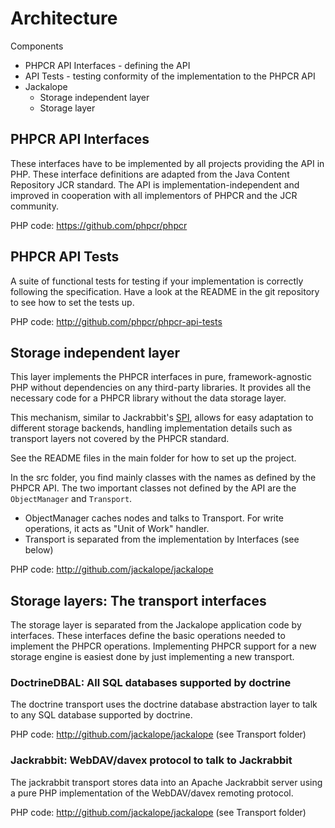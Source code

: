 # Architecture

Components
* PHPCR API Interfaces - defining the API
* API Tests - testing conformity of the implementation to the PHPCR API
* Jackalope
  * Storage independent layer
  * Storage layer


## PHPCR API Interfaces


These interfaces have to be implemented by all projects providing the API in
PHP. These interface definitions are adapted from the Java Content Repository
JCR standard. The API is implementation-independent and improved in cooperation
with all implementors of PHPCR and the JCR community.

PHP code: https://github.com/phpcr/phpcr


## PHPCR API Tests


A suite of functional tests for testing if your implementation is correctly
following the specification. Have a look at the README in the git repository
to see how to set the tests up.

PHP code: http://github.com/phpcr/phpcr-api-tests


## Storage independent layer

This layer implements the PHPCR interfaces in pure, framework-agnostic PHP
without dependencies on any third-party libraries. It provides all the
necessary code for a PHPCR library without the data storage layer.

This mechanism, similar to Jackrabbit's [SPI](http://jackrabbit.apache.org/jackrabbit-spi.html),
allows for easy adaptation to different storage backends, handling
implementation details such as transport layers not covered by the PHPCR
standard.

See the README files in the main folder for how to set up the project.

In the src folder, you find mainly classes with the names as defined by the
PHPCR API. The two important classes not defined by the API are the
``ObjectManager`` and ``Transport``.

* ObjectManager caches nodes and talks to Transport. For write operations, it
   acts as "Unit of Work" handler.
* Transport is separated from the implementation by Interfaces (see below)

PHP code: http://github.com/jackalope/jackalope


## Storage layers: The transport interfaces

The storage layer is separated from the Jackalope application code by
interfaces. These interfaces define the basic operations needed to implement
the PHPCR operations. Implementing PHPCR support for a new storage engine is
easiest done by just implementing a new transport.

### DoctrineDBAL: All SQL databases supported by doctrine

The doctrine transport uses the doctrine database abstraction layer to talk to
any SQL database supported by doctrine.

PHP code: http://github.com/jackalope/jackalope (see Transport folder)


### Jackrabbit: WebDAV/davex protocol to talk to Jackrabbit

The jackrabbit transport stores data into an Apache Jackrabbit server using
a pure PHP implementation of the WebDAV/davex remoting protocol.

PHP code: http://github.com/jackalope/jackalope (see Transport folder)
